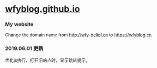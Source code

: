 # [wfyblog.github.io](http://wfyblog.github.io)

### My website

Change the domain name from
http://wfy-belief.cn to https://wfyblog.cn


### 2019.06.01 更新

优化js执行，打开旧站点时，显示跳转提示。

